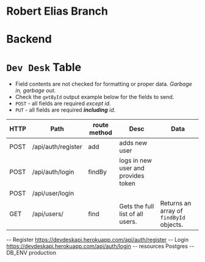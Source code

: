 # Robert Elias Branch

# Backend

# `Dev Desk` Table

- Field contents are not checked for formatting or proper data. *Garbage in, garbage out.*
- Check the `getById` output example below for the fields to send.
- `POST` - all fields are required *except id*.
- `PUT` - all fields are required ***including*** *id*.

| HTTP | Path               | route method | Desc                                   | Data|
|-|-|-|-|-|
|POST  | /api/auth/register | add          | adds new user                          |
|POST  | /api/auth/login    | findBy       | logs in new user and provides token    |
|POST  | /api/user/login||
| GET  | /api/users/        | find         | Gets the full list of all users. | Returns an array of `findById` objects.|

-- Register https://devdeskapi.herokuapp.com/api/auth/register
-- Login https://devdeskapi.herokuapp.com/api/auth/login
-- resources Postgres
-- DB_ENV production
